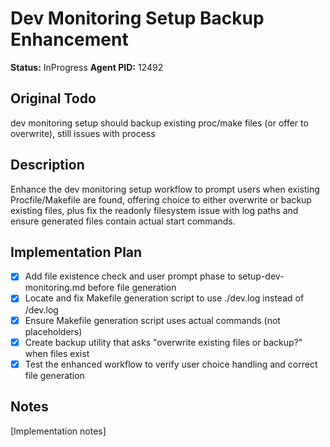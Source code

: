 # Dev Monitoring Setup Backup Enhancement
**Status:** InProgress
**Agent PID:** 12492

## Original Todo
dev monitoring setup should backup existing proc/make files (or offer to overwrite), still issues with process

## Description
Enhance the dev monitoring setup workflow to prompt users when existing Procfile/Makefile are found, offering choice to either overwrite or backup existing files, plus fix the readonly filesystem issue with log paths and ensure generated files contain actual start commands.

## Implementation Plan
- [x] Add file existence check and user prompt phase to setup-dev-monitoring.md before file generation
- [x] Locate and fix Makefile generation script to use ./dev.log instead of /dev.log  
- [x] Ensure Makefile generation script uses actual commands (not placeholders)
- [x] Create backup utility that asks "overwrite existing files or backup?" when files exist
- [x] Test the enhanced workflow to verify user choice handling and correct file generation

## Notes
[Implementation notes]
